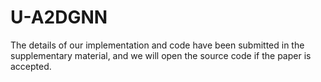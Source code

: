 # U-A2DGNN

The details of our implementation and code have been submitted in the supplementary material, and we will open the source code if the paper is accepted.
